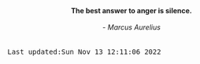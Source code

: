 
<div align="center"><b><span>The best answer to anger is silence.</span></b><br><br><i> - Marcus Aurelius</i></div>
<br><br><kbd>Last updated:Sun Nov 13 12:11:06 2022</kbd>